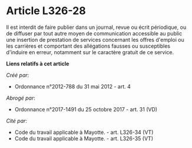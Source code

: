 # Article L326-28

Il est interdit de faire publier dans un journal, revue ou écrit périodique, ou de diffuser par tout autre moyen de
communication accessible au public une insertion de prestation de services concernant les offres d'emploi ou les carrières et
comportant des allégations fausses ou susceptibles d'induire en erreur, notamment sur le caractère gratuit de ce service.

**Liens relatifs à cet article**

_Créé par_:

  - Ordonnance n°2012-788 du 31 mai 2012 - art. 4

_Abrogé par_:

  - Ordonnance n°2017-1491 du 25 octobre 2017 - art. 31 (VD)

_Cité par_:

  - Code du travail applicable à Mayotte. - art. L326-34 (VT)
  - Code du travail applicable à Mayotte. - art. L326-35 (VT)
